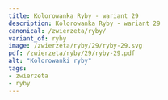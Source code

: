 ```yaml
---
title: Kolorowanka Ryby - wariant 29
description: Kolorowanka Ryby - wariant 29
canonical: /zwierzeta/ryby/
variant_of: ryby
image: /zwierzeta/ryby/29/ryby-29.svg
pdf: /zwierzeta/ryby/29/ryby-29.pdf
alt: "Kolorowanki ryby"
tags:
- zwierzeta
- ryby
---
```


